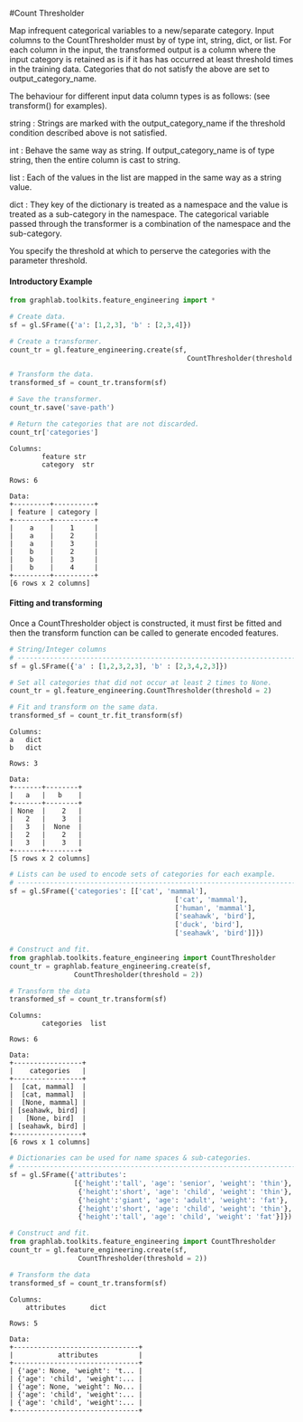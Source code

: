 #Count Thresholder 

Map infrequent categorical variables to a new/separate category. Input columns
to the CountThresholder must by of type int, string, dict, or list. For each
column in the input, the transformed output is a column where the input
category is retained as is if it has has occurred at least threshold times in
the training data. Categories that do not satisfy the above are set to
output_category_name.

The behaviour for different input data column types is as follows: 
(see transform() for examples).

string : Strings are marked with the output_category_name if the
threshold condition described above is not satisfied.

int : Behave the same way as string. If output_category_name is
of type string, then the entire column is cast to string.

list : Each of the values in the list are mapped in the same way as
a string value.

dict : They key of the dictionary is treated as a namespace and the
value is treated as a sub-category in the namespace. The categorical variable 
passed through the transformer is a combination of the namespace and the 
sub-category.

You specify the threshold at which to perserve the categories with the 
parameter threshold. 

#### Introductory Example 

```python
from graphlab.toolkits.feature_engineering import *

# Create data.
sf = gl.SFrame({'a': [1,2,3], 'b' : [2,3,4]})

# Create a transformer.
count_tr = gl.feature_engineering.create(sf,
                                            CountThresholder(threshold = 1))

# Transform the data.
transformed_sf = count_tr.transform(sf)

# Save the transformer.
count_tr.save('save-path')

# Return the categories that are not discarded.
count_tr['categories']
```

```no-highlights
Columns:
        feature str
        category  str

Rows: 6

Data:
+---------+----------+
| feature | category |
+---------+----------+
|    a    |    1     |
|    a    |    2     |
|    a    |    3     |
|    b    |    2     |
|    b    |    3     |
|    b    |    4     |
+---------+----------+
[6 rows x 2 columns]
```

#### Fitting and transforming 

Once a CountThresholder object is constructed, it must first be fitted and then 
the transform function can be called to generate encoded features. 

```python
# String/Integer columns
# ----------------------------------------------------------------------
sf = gl.SFrame({'a' : [1,2,3,2,3], 'b' : [2,3,4,2,3]})

# Set all categories that did not occur at least 2 times to None.
count_tr = gl.feature_engineering.CountThresholder(threshold = 2)

# Fit and transform on the same data.
transformed_sf = count_tr.fit_transform(sf)
```

```no-highlight
Columns:
a   dict
b   dict

Rows: 3

Data:
+-------+--------+
|   a   |   b    |
+-------+--------+
| None  |    2   |
|   2   |    3   |
|   3   |  None  |
|   2   |    2   |
|   3   |    3   |
+-------+--------+
[5 rows x 2 columns]
```

```python
# Lists can be used to encode sets of categories for each example.
# ----------------------------------------------------------------------
sf = gl.SFrame({'categories': [['cat', 'mammal'],
                                         ['cat', 'mammal'],
                                         ['human', 'mammal'],
                                         ['seahawk', 'bird'],
                                         ['duck', 'bird'],
                                         ['seahawk', 'bird']]})

# Construct and fit.
from graphlab.toolkits.feature_engineering import CountThresholder
count_tr = graphlab.feature_engineering.create(sf,
                CountThresholder(threshold = 2))

# Transform the data
transformed_sf = count_tr.transform(sf)
```

```no-highlights
Columns:
        categories  list

Rows: 6

Data:
+-----------------+
|    categories   |
+-----------------+
|  [cat, mammal]  |
|  [cat, mammal]  |
|  [None, mammal] |
| [seahawk, bird] |
|   [None, bird]  |
| [seahawk, bird] |
+-----------------+
[6 rows x 1 columns]
```

```python
# Dictionaries can be used for name spaces & sub-categories.
# ----------------------------------------------------------------------
sf = gl.SFrame({'attributes':
                [{'height':'tall', 'age': 'senior', 'weight': 'thin'},
                 {'height':'short', 'age': 'child', 'weight': 'thin'},
                 {'height':'giant', 'age': 'adult', 'weight': 'fat'},
                 {'height':'short', 'age': 'child', 'weight': 'thin'},
                 {'height':'tall', 'age': 'child', 'weight': 'fat'}]})

# Construct and fit.
from graphlab.toolkits.feature_engineering import CountThresholder
count_tr = gl.feature_engineering.create(sf,
                 CountThresholder(threshold = 2))

# Transform the data
transformed_sf = count_tr.transform(sf)
```

```no-highlight
Columns:
    attributes      dict

Rows: 5

Data:
+-------------------------------+
|           attributes          |
+-------------------------------+
| {'age': None, 'weight': 't... |
| {'age': 'child', 'weight':... |
| {'age': None, 'weight': No... |
| {'age': 'child', 'weight':... |
| {'age': 'child', 'weight':... |
+-------------------------------+
```
